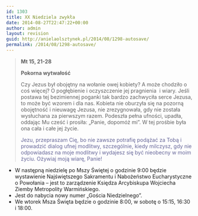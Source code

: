 ```yaml
---
id: 1303
title: XX Niedziela zwykła
date: 2014-08-27T22:47:22+00:00
author: admin
layout: revision
guid: http://anielaolsztynek.pl/2014/08/1298-autosave/
permalink: /2014/08/1298-autosave/
---
```

> **Mt 15, 21-28**
> 
> **Pokorna wytwałość**
> 
> Czy Jezus był obojętny na wołanie owej kobiety? A może chodziło o coś więcej? O pogłębienie i oczyszczenie jej pragnienia  i wiary. Jeśli postawa tej bezimiennej poganki tak bardzo zachwyciła serce Jezusa, to może być wzorem i dla nas. Kobieta nie oburzyła się na pozorną obojętność i nieuwagę Jezusa, nie zrezygnowała, gdy nie została wysłuchana za pierwszym razem. Podeszła pełna ufności, upadła, oddając Mu cześć i prosiła: &#8222;Panie, dopomóż mi&#8221;. W tej prośbie była ona cała i całe jej życie.
> 
> <span style="color: #666699;">Jezu, przepraszam Cię, bo nie zawsze potrafię podążać za Tobą i prowadzić dialog ufnej modlitwy, szczególnie, kiedy milczysz, gdy nie odpowiadasz na moje modlitwy i wydajesz się być nieobecny w moim życiu. Ożywiaj moją wiarę, Panie!</span>

  * W następną niedzielę po Mszy Świętej o godzinie 9:00 będzie wystawienie Najświętszego Sakramentu i Nabożeństwo Eucharystyczne o Powołania &#8211; jest to zarządzenie Księdza Arcybiskupa Wojciecha Ziemby Metropolity Warmińskiego.
  * Jest do nabycia nowy numer &#8222;Gościa Niedzielnego&#8221;.
  * We wtorek Msza Święta będzie o godzinie 8:00, w sobotę o 15:15, 16:30 i 18:00.